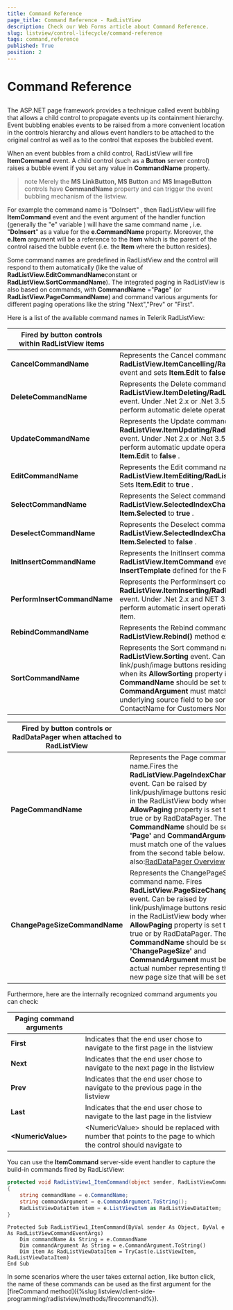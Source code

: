 ```yaml
---
title: Command Reference
page_title: Command Reference - RadListView
description: Check our Web Forms article about Command Reference.
slug: listview/control-lifecycle/command-reference
tags: command,reference
published: True
position: 2
---
```


# Command Reference



##  

The ASP.NET page framework provides a technique called event bubbling that allows a child control to propagate events up its containment hierarchy. Event bubbling enables events to be raised from a more convenient location in the controls hierarchy and allows event handlers to be attached to the original control as well as to the control that exposes the bubbled event.

When an event bubbles from a child control, RadListView will fire **ItemCommand** event. A child control (such as a **Button** server control) raises a bubble event if you set any value in **CommandName** property.

>note Merely the **MS**  **LinkButton, MS Button** and **MS ImageButton** controls have **CommandName** property and can trigger the event bubbling mechanism of the listview.
>


For example the command name is "DoInsert" , then RadListView will fire **ItemCommand** event and the event argument of the handler function (generally the "e" variable ) will have the same command name , i.e. "**DoInsert**" as a value for the **e.CommandName** property. Moreover, the **e.Item** argument will be a reference to the **Item** which is the parent of the control raised the bubble event (i.e. the **Item** where the button resides).

Some command names are predefined in RadListView and the control will respond to them automatically (like the value of **RadListView.EditCommandName**constant or **RadListView.SortCommandName**). The integrated paging in RadListView is also based on commands, with **CommandName** ="**Page**" (or **RadListView.PageCommandName**) and command various arguments for different paging operations like the string "Next","Prev" or "First".

Here is a list of the available command names in Telerik RadListView:


| Fired by button controls within RadListView items |  |
| ------ | ------ |
| **CancelCommandName** |Represents the Cancel command name. Fires **RadListView.ItemCancelling/RadListView.ItemCancelled** event and sets **Item.Edit** to **false** for the parent Item.|
| **DeleteCommandName** |Represents the Delete command name. Fires **RadListView.ItemDeleting/RadListView.ItemDeleted** event. Under .Net 2.x or .Net 3.5 this command can perform automatic delete operation.|
| **UpdateCommandName** |Represents the Update command name. Fires **RadListView.ItemUpdating/RadListView.ItemUpdated** event. Under .Net 2.x or .Net 3.5 this command can perform automatic update operation and then set **Item.Edit** to **false** .|
| **EditCommandName** |Represents the Edit command name. Fires **RadListView.ItemEditing/RadListView.ItemEdited** event. Sets **Item.Edit** to **true** .|
| **SelectCommandName** |Represents the Select command name. Fires **RadListView.SelectedIndexChanged** event. Sets **Item.Selected** to **true** .|
| **DeselectCommandName** |Represents the Deselect command name. Fires **RadListView.SelectedIndexChanged** event. **Sets Item.Selected** to **false** .|
| **InitInsertCommandName** |Represents the InitInsert command name. Fires **RadListView.ItemCommand** event and renders the **InsertTemplate** defined for the RadListView instance|
| **PerformInsertCommandName** |Represents the PerformInsert command name. Fires **RadListView.ItemInserting/RadListView.ItemInserted** event. Under .Net 2.x and NET 3.5 this command can perform automatic insert operation and close the insert item.|
| **RebindCommandName** |Represents the Rebind command name. Forces **RadListView.Rebind()** method execution|
| **SortCommandName** |Represents the Sort command name.Fires **RadListView.Sorting** event. Can be raised by link/push/image buttons residing in the RadListView body when its **AllowSorting** property is set to true. Their **CommandName** should be set to **'Sort'** and **CommandArgument** must match the name of the underlying source field to be sorted (for example ContactName for Customers Northwind table).|


| Fired by button controls or RadDataPager when attached to RadListView |  |
| ------ | ------ |
| **PageCommandName** |Represents the Page command name.Fires the **RadListView.PageIndexChanged** event. Can be raised by link/push/image buttons residing in the RadListView body when its **AllowPaging** property is set to true or by RadDataPager. Their **CommandName** should be set to **'Page'** and **CommandArgument** must match one of the values from the second table below. See also:[RadDataPager Overview](https://www.telerik.com/help/aspnet-ajax/datapager-overview.html)|
| **ChangePageSizeCommandName** |Represents the ChangePageSize command name. Fires **RadListView.PageSizeChanged** event. Can be raised by link/push/image buttons residing in the RadListView body when its **AllowPaging** property is set to true or by RadDataPager. Their **CommandName** should be set to **'ChangePageSize'** and **CommandArgument** must be the actual number representing the new page size that will be set.|

Furthermore, here are the internally recognized command arguments you can check:


| Paging command arguments |  |
| ------ | ------ |
| **First** |Indicates that the end user chose to navigate to the first page in the listview|
| **Next** |Indicates that the end user chose to navigate to the next page in the listview|
| **Prev** |Indicates that the end user chose to navigate to the previous page in the listview|
| **Last** |Indicates that the end user chose to navigate to the last page in the listview|
| **\<NumericValue\>** |\<NumericValue\> should be replaced with number that points to the page to which the control should navigate to|

You can use the **ItemCommand** server-side event handler to capture the build-in commands fired by RadListView:

````C#
protected void RadListView1_ItemCommand(object sender, RadListViewCommandEventArgs e)
{
    string commandName = e.CommandName;
    string commandArgument = e.CommandArgument.ToString();
    RadListViewDataItem item = e.ListViewItem as RadListViewDataItem;
}     
````
````VB
Protected Sub RadListView1_ItemCommand(ByVal sender As Object, ByVal e As RadListViewCommandEventArgs)
    Dim commandName As String = e.CommandName
    Dim commandArgument As String = e.CommandArgument.ToString()
    Dim item As RadListViewDataItem = TryCast(e.ListViewItem, RadListViewDataItem)
End Sub
````

In some scenarios where the user takes external action, like button click, the name of these commands can be used as the first argument for the [fireCommand method]({%slug listview/client-side-programming/radlistview/methods/firecommand%}).
